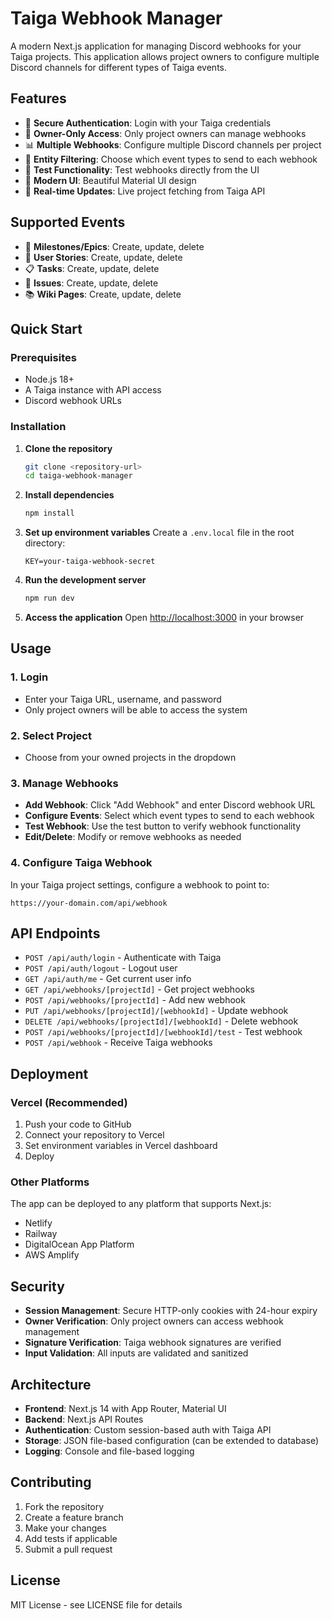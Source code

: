 # Taiga Webhook Manager

A modern Next.js application for managing Discord webhooks for your Taiga projects. This application allows project owners to configure multiple Discord channels for different types of Taiga events.

## Features

- 🔐 **Secure Authentication**: Login with your Taiga credentials
- 👑 **Owner-Only Access**: Only project owners can manage webhooks
- 📊 **Multiple Webhooks**: Configure multiple Discord channels per project
- 🎯 **Entity Filtering**: Choose which event types to send to each webhook
- 🧪 **Test Functionality**: Test webhooks directly from the UI
- 📱 **Modern UI**: Beautiful Material UI design
- 🔄 **Real-time Updates**: Live project fetching from Taiga API

## Supported Events

- 📅 **Milestones/Epics**: Create, update, delete
- 📝 **User Stories**: Create, update, delete
- 📋 **Tasks**: Create, update, delete
- 🐛 **Issues**: Create, update, delete
- 📚 **Wiki Pages**: Create, update, delete

## Quick Start

### Prerequisites

- Node.js 18+ 
- A Taiga instance with API access
- Discord webhook URLs

### Installation

1. **Clone the repository**
   ```bash
   git clone <repository-url>
   cd taiga-webhook-manager
   ```

2. **Install dependencies**
   ```bash
   npm install
   ```

3. **Set up environment variables**
   Create a `.env.local` file in the root directory:
   ```env
   KEY=your-taiga-webhook-secret
   ```

4. **Run the development server**
   ```bash
   npm run dev
   ```

5. **Access the application**
   Open [http://localhost:3000](http://localhost:3000) in your browser

## Usage

### 1. Login
- Enter your Taiga URL, username, and password
- Only project owners will be able to access the system

### 2. Select Project
- Choose from your owned projects in the dropdown

### 3. Manage Webhooks
- **Add Webhook**: Click "Add Webhook" and enter Discord webhook URL
- **Configure Events**: Select which event types to send to each webhook
- **Test Webhook**: Use the test button to verify webhook functionality
- **Edit/Delete**: Modify or remove webhooks as needed

### 4. Configure Taiga Webhook
In your Taiga project settings, configure a webhook to point to:
```
https://your-domain.com/api/webhook
```

## API Endpoints

- `POST /api/auth/login` - Authenticate with Taiga
- `POST /api/auth/logout` - Logout user
- `GET /api/auth/me` - Get current user info
- `GET /api/webhooks/[projectId]` - Get project webhooks
- `POST /api/webhooks/[projectId]` - Add new webhook
- `PUT /api/webhooks/[projectId]/[webhookId]` - Update webhook
- `DELETE /api/webhooks/[projectId]/[webhookId]` - Delete webhook
- `POST /api/webhooks/[projectId]/[webhookId]/test` - Test webhook
- `POST /api/webhook` - Receive Taiga webhooks

## Deployment

### Vercel (Recommended)
1. Push your code to GitHub
2. Connect your repository to Vercel
3. Set environment variables in Vercel dashboard
4. Deploy

### Other Platforms
The app can be deployed to any platform that supports Next.js:
- Netlify
- Railway
- DigitalOcean App Platform
- AWS Amplify

## Security

- **Session Management**: Secure HTTP-only cookies with 24-hour expiry
- **Owner Verification**: Only project owners can access webhook management
- **Signature Verification**: Taiga webhook signatures are verified
- **Input Validation**: All inputs are validated and sanitized

## Architecture

- **Frontend**: Next.js 14 with App Router, Material UI
- **Backend**: Next.js API Routes
- **Authentication**: Custom session-based auth with Taiga API
- **Storage**: JSON file-based configuration (can be extended to database)
- **Logging**: Console and file-based logging

## Contributing

1. Fork the repository
2. Create a feature branch
3. Make your changes
4. Add tests if applicable
5. Submit a pull request

## License

MIT License - see LICENSE file for details
